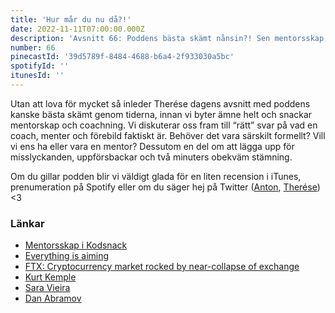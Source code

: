 ```yaml
---
title: 'Hur mår du nu då?!'
date: 2022-11-11T07:00:00.000Z
description: 'Avsnitt 66: Poddens bästa skämt nånsin?! Sen mentorsskap, coachning, förebilder och mycket annat!'
number: 66
pinecastId: '39d5789f-8484-4688-b6a4-2f933030a5bc'
spotifyId: ''
itunesId: ''
---
```


Utan att lova för mycket så inleder Therése dagens avsnitt med poddens kanske bästa skämt genom tiderna, innan vi byter ämne helt och snackar mentorskap och coachning. Vi diskuterar oss fram till “rätt” svar på vad en coach, menter och förebild faktiskt är. Behöver det vara särskilt formellt? Vill vi ens ha eller vara en mentor? Dessutom en del om att lägga upp för misslyckanden, uppförsbackar och två minuters obekväm stämning.

Om du gillar podden blir vi väldigt glada för en liten recension i iTunes, prenumeration på Spotify eller om du säger hej på Twitter ([Anton](https://twitter.com/Awnton), [Therése](https://twitter.com/tkomstadius)) &lt;3

### Länkar

- [Mentorsskap i Kodsnack](https://kodsnack.se/240/)
- [Everything is aiming](https://nesslabs.com/everything-is-aiming)
- [FTX: Cryptocurrency market rocked by near-collapse of exchange](https://www.bbc.com/news/business-63564364)
- [Kurt Kemple](https://twitter.com/theworstdev)
- [Sara Vieira](https://twitter.com/NikkitaFTW)
- [Dan Abramov](https://twitter.com/dan_abramov)
